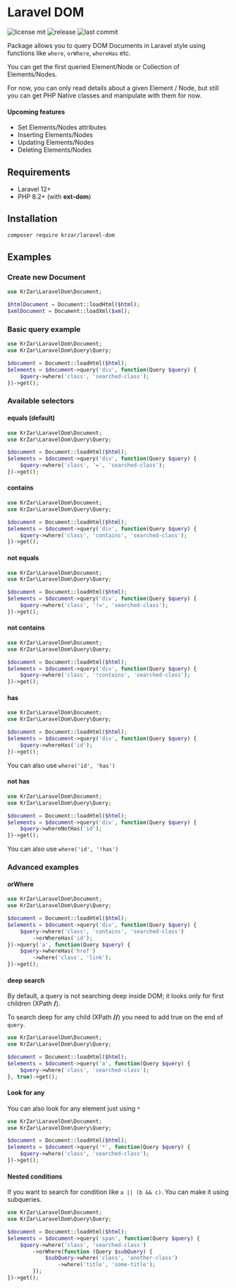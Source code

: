 # Laravel DOM
![license mit](https://badgen.net/github/license/krzar/laravel-dom)
![release](https://badgen.net/github/release/krzar/laravel-dom/main)
![last commit](https://badgen.net/github/last-commit/krzar/laravel-dom)

Package allows you to query DOM Documents in Laravel style
using functions like `where`, `orWhere`, `whereHas` etc.

You can get the first queried Element/Node or Collection of Elements/Nodes.

For now, you can only read details about a given Element / Node,
but still you can get PHP Native classes and manipulate with them for now.

#### Upcoming features

- Set Elements/Nodes attributes
- Inserting Elements/Nodes
- Updating Elements/Nodes
- Deleting Elements/Nodes

## Requirements

- Laravel 12+
- PHP 8.2+ (with **ext-dom**)

## Installation

```bash
composer require krzar/laravel-dom
```

## Examples

### Create new Document

```php
use KrZar\LaravelDom\Document;

$htmlDocument = Document::loadHtml($html);
$xmlDocument = Document::loadXml($xml);
```

### Basic query example

```php
use KrZar\LaravelDom\Document;
use KrZar\LaravelDom\Query\Query;

$document = Document::loadHtml($html);
$elements = $document->query('div', function(Query $query) {
    $query->where('class', 'searched-class');
})->get();
```

### Available selectors

#### equals (default)

```php
use KrZar\LaravelDom\Document;
use KrZar\LaravelDom\Query\Query;

$document = Document::loadHtml($html);
$elements = $document->query('div', function(Query $query) {
    $query->where('class', '=', 'searched-class');
})->get();
```

#### contains

```php
use KrZar\LaravelDom\Document;
use KrZar\LaravelDom\Query\Query;

$document = Document::loadHtml($html);
$elements = $document->query('div', function(Query $query) {
    $query->where('class', 'contains', 'searched-class');
})->get();
```

#### not equals

```php
use KrZar\LaravelDom\Document;
use KrZar\LaravelDom\Query\Query;

$document = Document::loadHtml($html);
$elements = $document->query('div', function(Query $query) {
    $query->where('class', '!=', 'searched-class');
})->get();
```

#### not contains

```php
use KrZar\LaravelDom\Document;
use KrZar\LaravelDom\Query\Query;

$document = Document::loadHtml($html);
$elements = $document->query('div', function(Query $query) {
    $query->where('class', '!contains', 'searched-class');
})->get();
```

#### has

```php
use KrZar\LaravelDom\Document;
use KrZar\LaravelDom\Query\Query;

$document = Document::loadHtml($html);
$elements = $document->query('div', function(Query $query) {
    $query->whereHas('id');
})->get();
```

You can also use `where('id', 'has')`

#### not has

```php
use KrZar\LaravelDom\Document;
use KrZar\LaravelDom\Query\Query;

$document = Document::loadHtml($html);
$elements = $document->query('div', function(Query $query) {
    $query->whereNotHas('id');
})->get();
```

You can also use `where('id', '!has')`

### Advanced examples

#### orWhere

```php
use KrZar\LaravelDom\Document;
use KrZar\LaravelDom\Query\Query;

$document = Document::loadHtml($html);
$elements = $document->query('div', function(Query $query) {
    $query->where('class', 'contains', 'searched-class')
        ->orWhereHas('id');
})->query('a', function(Query $query) {
    $query->whereHas('href')
        ->where('class', 'link');
})->get();
```

#### deep search

By default, a query is not searching deep inside DOM; it looks only for first children (XPath **/**).

To search deep for any child (XPath **//**) you need to add true on the end of `query`.

```php
use KrZar\LaravelDom\Document;
use KrZar\LaravelDom\Query\Query;

$document = Document::loadHtml($html);
$elements = $document->query('a', function(Query $query) {
    $query->where('class', 'searched-class');
}, true)->get();
```

#### Look for any

You can also look for any element just using `*`

```php
use KrZar\LaravelDom\Document;
use KrZar\LaravelDom\Query\Query;

$document = Document::loadHtml($html);
$elements = $document->query('*', function(Query $query) {
    $query->where('class', 'searched-class');
})->get();
```

#### Nested conditions

If you want to search for condition like `a || (b && c)`. You can make it using subqueries.

```php
use KrZar\LaravelDom\Document;
use KrZar\LaravelDom\Query\Query;

$document = Document::loadHtml($html);
$elements = $document->query('span', function(Query $query) {
    $query->where('class', 'searched-class')
        ->orWhere(function (Query $subQuery) {
            $subQuery->where('class', 'another-class')
                ->where('title', 'some-title');
        });
})->get();
```